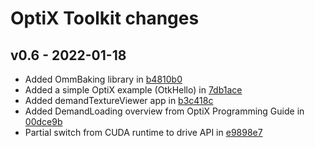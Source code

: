 # OptiX Toolkit changes

## v0.6 - 2022-01-18

* Added OmmBaking library in [b4810b0](commit/b4810b0)
* Added a simple OptiX example (OtkHello) in [7db1ace](commit/94628f28f05e6b19b4c956b53d06bf6d37db1ace)
* Added demandTextureViewer app in [b3c418c](commit/c8643dc18726ba7ae12a3821884b97901b3c418c)
* Added DemandLoading overview from OptiX Programming Guide in [00dce9b](commit/d139700afa7b3841c9d1b8938d4eca72e00dce9b)
* Partial switch from CUDA runtime to drive API in [e9898e7](commit/92a30c3b195286b30f3186662b175f968e9898e7)
